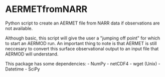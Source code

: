 # AERMETfromNARR
Python script to create an AERMET file from NARR data if observations are not available.

Although basic, this script will give the user a "jumping off point" for which to start an AERMOD run. An important thing to note is that AERMET is still neccesary to convert this surface observational output to an input file that AERMOD will understand.

This package has some dependencies:
     - NumPy
     - netCDF4
     - wget (Unix)
     - Datetime
     - SciPy